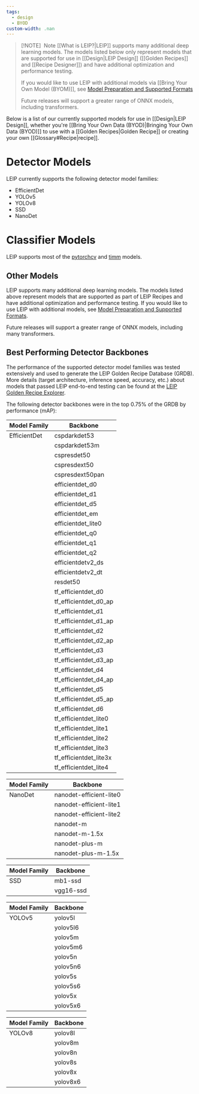 ```yaml
---
tags:
  - design
  - BYOD
custom-width: .nan
---
```

> [!NOTE]  Note
> [[What is LEIP?|LEIP]] supports many additional deep learning models. The models listed below only represent models that are supported for use in [[Design|LEIP Design]] ([[Golden Recipes]] and [[Recipe Designer]]) and have additional optimization and performance testing.
> 
> If you would like to use LEIP with additional models via [[Bring Your Own Model (BYOM)]], see [Model Preparation and Supported Formats](https://leipdocs.latentai.io/cf/3.0/content/miscellaneous/supported-models/#leip-optimizecompile)
> 
> Future releases will support a greater range of ONNX models, including transformers.

Below is a list of our currently supported models for use in [[Design|LEIP Design]], whether you're [[Bring Your Own Data (BYOD)|Bringing Your Own Data (BYOD)]] to use with a [[Golden Recipes|Golden Recipe]] or creating your own [[Glossary#Recipe|recipe]].
# Detector Models

LEIP currently supports the following detector model families:
  
  - EfficientDet
  - YOLOv5
  - YOLOv8
  - SSD
  - NanoDet

# Classifier Models

LEIP supports most of the [pytorchcv](https://pypi.org/project/pytorchcv/) and [timm](https://huggingface.co/docs/timm/index) models.

## Other Models

LEIP supports many additional deep learning models. The models listed above represent models that are supported as part of LEIP Recipes and have additional optimization and performance testing. If you would like to use LEIP with additional models, see [Model Preparation and Supported Formats](https://leipdocs.latentai.io/cf/3.0/content/miscellaneous/supported-models/#leip-optimizecompile).

Future releases will support a greater range of ONNX models, including many transformers.

## Best Performing Detector Backbones

The performance of the supported detector model families was tested extensively and used to generate the LEIP Golden Recipe Database (GRDB). More details (target architecture, inference speed, accuracy, etc.) about models that passed LEIP end-to-end testing can be found at the [LEIP Golden Recipe Explorer](gtc.latentai.io).

The following detector backbones were in the top 0.75% of the GRDB by performance (mAP):

|  Model Family      |  Backbone               |
|--------------------|-------------------------|
|  EfficientDet      |  cspdarkdet53           |
|                    |  cspdarkdet53m          |
|                    |  cspresdet50            |
|                    |  cspresdext50           |
|                    |  cspresdext50pan        |
|                    |  efficientdet_d0        |
|                    |  efficientdet_d1        |
|                    |  efficientdet_d5        |
|                    |  efficientdet_em        |
|                    |  efficientdet_lite0     |
|                    |  efficientdet_q0        |
|                    |  efficientdet_q1        |
|                    |  efficientdet_q2        |
|                    |  efficientdetv2_ds      |
|                    |  efficientdetv2_dt      |
|                    |  resdet50               |
|                    |  tf_efficientdet_d0     |
|                    |  tf_efficientdet_d0_ap  |
|                    |  tf_efficientdet_d1     |
|                    |  tf_efficientdet_d1_ap  |
|                    |  tf_efficientdet_d2     |
|                    |  tf_efficientdet_d2_ap  |
|                    |  tf_efficientdet_d3     |
|                    |  tf_efficientdet_d3_ap  |
|                    |  tf_efficientdet_d4     |
|                    |  tf_efficientdet_d4_ap  |
|                    |  tf_efficientdet_d5     |
|                    |  tf_efficientdet_d5_ap  |
|                    |  tf_efficientdet_d6     |
|                    |  tf_efficientdet_lite0  |
|                    |  tf_efficientdet_lite1  |
|                    |  tf_efficientdet_lite2  |
|                    |  tf_efficientdet_lite3  |
|                    |  tf_efficientdet_lite3x |
|                    |  tf_efficientdet_lite4  |

|  Model Family      |  Backbone               |
|--------------------|-------------------------|
| NanoDet            |  nanodet-efficient-lite0|
|                    |  nanodet-efficient-lite1|
|                    |  nanodet-efficient-lite2|
|                    |  nanodet-m              |
|                    |  nanodet-m-1.5x         |
|                    |  nanodet-plus-m         |
|                    |  nanodet-plus-m-1.5x    |

| Model Family | Backbone  |
| ------------ | --------- |
| SSD          | mb1-ssd   |
|              | vgg16-ssd |

| Model Family | Backbone |
| ------------ | -------- |
| YOLOv5       | yolov5l  |
|              | yolov5l6 |
|              | yolov5m  |
|              | yolov5m6 |
|              | yolov5n  |
|              | yolov5n6 |
|              | yolov5s  |
|              | yolov5s6 |
|              | yolov5x  |
|              | yolov5x6 |

|  Model Family      |  Backbone               |
|--------------------|-------------------------|
|  YOLOv8            |  yolov8l                |
|                    |  yolov8m                |
|                    |  yolov8n                |
|                    |  yolov8s                |
|                    |  yolov8x                |
|                    |  yolov8x6               |